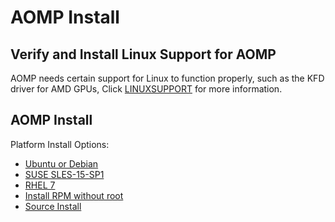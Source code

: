 # AOMP Install 


## Verify and Install Linux Support for AOMP

AOMP needs certain support for Linux to function properly, such as the KFD driver for AMD GPUs,
Click [LINUXSUPPORT](LINUXSUPPORT.md) for more information.

## AOMP Install

Platform Install Options:
- [Ubuntu or Debian](UBUNTUINSTALL.md)
- [SUSE SLES-15-SP1](SLES15INSTALL.md)
- [RHEL 7](RHELINSTALL.md)
- [Install RPM without root](RPMINSTALL.md)
- [Source Install](SOURCEINSTALL.md)
